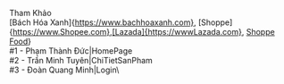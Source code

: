 Tham Khảo\
[Bách Hóa Xanh]{https://www.bachhoaxanh.com}, [Shoppe]{https://www.Shopee.com},[Lazada]{https://wwwLazada.com}, [Shoppe Food](https://shopeefood.vn)}\
#1 - Phạm Thành Đức|HomePage\
#2 - Trần Minh Tuyên|ChiTietSanPham\
#3 - Đoàn Quang Minh|Login\
